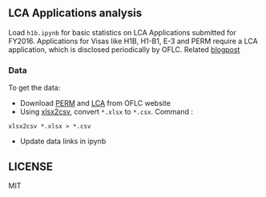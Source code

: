 ## LCA Applications analysis
Load `h1b.ipynb` for basic statistics on LCA Applications submitted for FY2016. Applications for Visas like H1B, H1-B1, E-3 and PERM require a LCA application, which is disclosed periodically by OFLC.  Related [blogpost](http://ashwinikhare.in/tech-firms-guest-visa/)

### Data
To get the data:
- Download [PERM](https://www.foreignlaborcert.doleta.gov/docs/py2015q4/PERM_Disclosure_Data_FY15_Q4.xlsx) and [LCA](https://www.foreignlaborcert.doleta.gov/docs/py2015q4/H-1B_Disclosure_Data_FY15_Q4.xlsx) from OFLC website 
- Using [xlsx2csv](https://github.com/dilshod/xlsx2csv), convert `*.xlsx` to `*.csx`. Command :
```
xlsx2csv *.xlsx > *.csv
```
- Update data links in ipynb

## LICENSE
MIT
